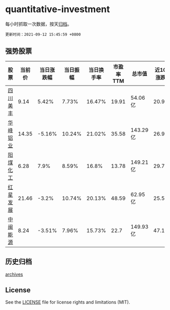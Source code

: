# quantitative-investment

每小时抓取一次数据，按天[归档](archives)。

`更新时间：2021-09-12 15:45:59 +0800`

## 强势股票

|股票|当前价|当日涨跌幅|当日振幅|当日换手率|市盈率TTM|总市值|近10日涨跌幅|
|----|----|----|----|----|----|----|----|
|[四川美丰](https://xueqiu.com/S/SZ000731)|9.14|5.42%|7.73%|16.47%|19.91|54.06亿|20.9%|
|[华峰铝业](https://xueqiu.com/S/SH601702)|14.35|-5.16%|10.24%|21.02%|35.58|143.29亿|26.99%|
|[阳煤化工](https://xueqiu.com/S/SH600691)|6.28|7.9%|8.59%|16.8%|13.78|149.21亿|29.75%|
|[红星发展](https://xueqiu.com/S/SH600367)|21.46|-3.2%|10.74%|20.13%|48.59|62.95亿|25.57%|
|[中闽能源](https://xueqiu.com/S/SH600163)|8.24|-3.51%|7.96%|15.73%|22.7|149.93亿|47.14%|

## 历史归档

[archives](archives)

## License

See the [LICENSE](LICENSE) file for license rights and limitations (MIT).
